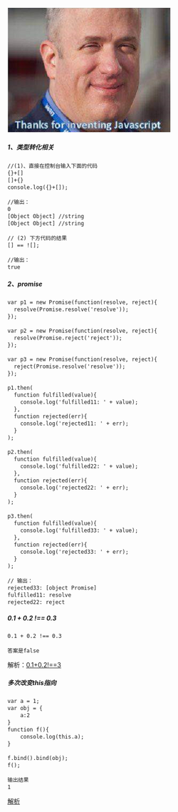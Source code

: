![img](https://github.com/demoyf/frontend_notes/raw/master/note_img/20190226230622.png)

##### 1、类型转化相关
```
//(1)、直接在控制台输入下面的代码
{}+[]
[]+{}
console.log({}+[]);

//输出：
0
[Object Object] //string
[Object Object] //string

// (2) 下方代码的结果
[] == ![];

//输出：
true
```

##### 2、promise
```
var p1 = new Promise(function(resolve, reject){
  resolve(Promise.resolve('resolve'));
});

var p2 = new Promise(function(resolve, reject){
  resolve(Promise.reject('reject'));
});

var p3 = new Promise(function(resolve, reject){
  reject(Promise.resolve('resolve'));
});

p1.then(
  function fulfilled(value){
    console.log('fulfilled11: ' + value);
  }, 
  function rejected(err){
    console.log('rejected11: ' + err);
  }
);

p2.then(
  function fulfilled(value){
    console.log('fulfilled22: ' + value);
  }, 
  function rejected(err){
    console.log('rejected22: ' + err);
  }
);

p3.then(
  function fulfilled(value){
    console.log('fulfilled33: ' + value);
  }, 
  function rejected(err){
    console.log('rejected33: ' + err);
  }
);

// 输出：
rejected33: [object Promise]
fulfilled11: resolve
rejected22: reject
```

##### 0.1 + 0.2 !== 0.3

```
0.1 + 0.2 !== 0.3

答案是false
```
解析：[0.1+0.2!==3](https://github.com/demoyf/frontend_notes/blob/master/%E9%97%AE%E9%A2%98%E7%AD%94%E6%A1%88/0.1%20%2B%200.2%20%EF%BC%81%3D%3D%200.3.md)

##### 多次改变this指向
```
var a = 1;
var obj = {
    a:2
}
function f(){
    console.log(this.a);    
}

f.bind().bind(obj);
f();

输出结果
1
```

[解析](https://github.com/demoyf/frontend_notes/blob/master/%E5%89%8D%E7%AB%AF%E5%9F%BA%E7%A1%80%E7%9F%A5%E8%AF%86%E6%95%B4%E7%90%86/This%E7%AC%94%E8%AE%B0.md)
